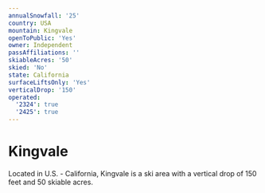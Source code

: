 ```yaml
---
annualSnowfall: '25'
country: USA
mountain: Kingvale
openToPublic: 'Yes'
owner: Independent
passAffiliations: ''
skiableAcres: '50'
skied: 'No'
state: California
surfaceLiftsOnly: 'Yes'
verticalDrop: '150'
operated:
  '2324': true
  '2425': true
---
```



# Kingvale

Located in U.S. - California, Kingvale is a ski area with a vertical drop of 150 feet and 50 skiable acres.
